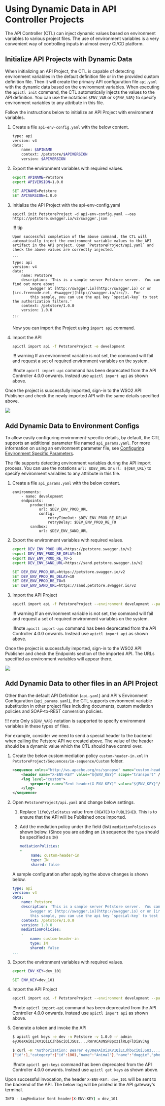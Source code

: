 #  Using Dynamic Data in API Controller Projects

The API Controller (CTL) can inject dynamic values based on environment variables to various project files. The use of environment variables is a very convenient way of controlling inputs in almost every CI/CD platform.

## Initialize API Projects with Dynamic Data

When initializing an API Project, the CTL is capable of detecting environment variables in the default definition file or in the provided custom definition file. Then it will create the primary API configuration file `api.yaml` with the dynamic data based on the environment variables. When executing the `apictl init` command, the CTL automatically injects the values to the API definition. You can use the notations `$ENV_VAR` or `${ENV_VAR}` to specify environment variables to any attribute in this file.

Follow the instructions below to initialize an API Project with environment variables.

1.  Create a file `api-env-config.yaml` with the below content.

    ```bash
    type: api
    version: v4
    data:
        name: $APINAME
        context: /petstore/$APIVERSION
        version: $APIVERSION
    ```

2.  Export the environment variables with required values.

    ```bash tab="Linux/Mac"
    export APINAME=Petstore
    export APIVERSION=1.0.0
    ```

    ```bat tab="Windows"
    SET APINAME=Petstore
    SET APIVERSION=1.0.0
    ```

3.  Initialize the API Project with the api-env-config.yaml

    ```
    apictl init PetstoreProject -d api-env-config.yaml --oas https://petstore.swagger.io/v2/swagger.json
    ```

    !!! tip

        Upon successful completion of the above command, the CTL will automatically inject the environment variable values to the API artifact in the API project. Open `PetstoreProject/api.yaml` and check the above values are correctly injected.

        ```
        type: api
        version: v4
        data:
            name: Petstore
            description: 'This is a sample server Petstore server.  You can find out more about
                Swagger at [http://swagger.io](http://swagger.io) or on [irc.freenode.net, #swagger](http://swagger.io/irc/).  For
                this sample, you can use the api key `special-key` to test the authorization filters.'
            context: /petstore/1.0.0
            version: 1.0.0
        ...
        ```

    Now you can import the Project using `import api` command.

4. Import the API

    ```bash
    apictl import api -f PetstoreProject -e development
    ```

    !!! warning
        If an environment variable is not set, the command will fail and request a set of required environment variables on the system.

    !!!note
        `apictl import-api` command has been deprecated from the API Controller 4.0.0 onwards. Instead use `apictl import api` as shown above.

Once the project is successfully imported, sign-in to the WSO2 API Publisher and check the newly imported API with the same details specified above.

[![]({{base_path}}/assets/img/learn/api-controller/advanced-topics/dynamic-data-api-config-api-import.png)]({{base_path}}/assets/img/learn/api-controller/advanced-topics/dynamic-data-api-config-api-import.png) 

## Add Dynamic Data to Environment Configs

To allow easily configuring environment-specific details, by default, the CTL supports an additional parameter file named `api_params.yaml`. For more information on using an environment parameter file, see [Configuring Environment Specific Parameters]({{base_path}}/install-and-setup/setup/api-controller/advanced-topics/configuring-environment-specific-parameters). 

The file supports detecting environment variables during the API import process. You can use the notations `url: $DEV_URL` or `url: ${DEV_URL}` to specify environment variables to any attribute in this file. 

1.  Create a file `api_params.yaml` with the below content.

    ```
    environments:
        - name: development
        endpoints:
            production:
                url: $DEV_ENV_PROD_URL
                config:
                    retryTimeOut: $DEV_ENV_PROD_RE_DELAY
                    retryDelay: $DEV_ENV_PROD_RE_TO
            sandbox:
                url: $DEV_ENV_SAND_URL
    ```

2.  Export the environment variables with required values.

    ```bash tab="Linux/Mac"
    export DEV_ENV_PROD_URL=https://petstore.swagger.io/v2
    export DEV_ENV_PROD_RE_DELAY=10
    export DEV_ENV_PROD_RE_TO=5
    export DEV_ENV_SAND_URL=https://sand.petstore.swagger.io/v2
    ```

    ```bat tab="Windows"
    SET DEV_ENV_PROD_URL=https://petstore.swagger.io/v2
    SET DEV_ENV_PROD_RE_DELAY=10
    SET DEV_ENV_PROD_RE_TO=5
    SET DEV_ENV_SAND_URL=https://sand.petstore.swagger.io/v2
    ```  

3.  Import the API Project

    ```bash
    apictl import api -f PetstoreProject --environment development --params PetstoreProject/api_params.yaml --update
    ```

    !!! warning
        If an environment variable is not set, the command will fail and request a set of required environment variables on the system. 

    !!!note
        `apictl import-api` command has been deprecated from the API Controller 4.0.0 onwards. Instead use `apictl import api` as shown above.

Once the project is successfully imported, sign-in to the WSO2 API Publisher and check the Endpoints section of the imported API. The URLs specified as environment variables will appear there.

[![]({{base_path}}/assets/img/learn/api-controller/advanced-topics/dynamic-data-env-config-api-endpoints.png)]({{base_path}}/assets/img/learn/api-controller/advanced-topics/dynamic-data-env-config-api-endpoints.png) 

## Add Dynamic Data to other files in an API Project

Other than the default API Definition (`api.yaml`) and API's Environment Configuration (`api_params.yaml`), the CTL supports environment variable substitution in other project files including documents, custom mediation policies and SOAP-to-REST conversion policies.

!!! note
    Only `${ENV_VAR}` notation is supported to specify environment variables in these types of files.

For example, consider we need to send a special header to the backend when calling the Petstore API we created above. The value of the header should be a dynamic value which the CTL should have control over.

1. Create the below custom mediation policy `custom-header-in.xml` in `PetstoreProject/Sequences/in-sequence/Custom` folder.

    ```xml
    <sequence xmlns="http://ws.apache.org/ns/synapse" name="custom-header-in">
        <header name="X-ENV-KEY" value="${ENV_KEY}" scope="transport" />
        <log level="custom">
            <property name="Sent header(X-ENV-KEY)" value="${ENV_KEY}"/>
        </log>
    </sequence>
    ```

2. Open `PetstoreProject/api.yaml` and change below settings.

    1. Replace `lifeCycleStatus` value from `CREATED` to `PUBLISHED`. This is to ensure that the API will be Published once imported.
    2. Add the mediation policy under the field (list) `mediationPolicies` as shown below. (Since you are adding an `IN` sequence the `type` should be specified as `IN`)

       ```yaml
       mediationPolicies:
       -
            name: custom-header-in
            type: IN
            shared: false
       ```

    A sample configuration after applying the above changes is shown below.

    ```yaml
    type: api
    version: v4
    data:
        name: Petstore
        description: 'This is a sample server Petstore server.  You can find out more about
            Swagger at [http://swagger.io](http://swagger.io) or on [irc.freenode.net, #swagger](http://swagger.io/irc/).  For
            this sample, you can use the api key `special-key` to test the authorization filters.'
        context: /petstore/1.0.0
        version: 1.0.0
        mediationPolicies:
        -
            name: custom-header-in
            type: IN
            shared: false
    ...
    ```

3. Export the environment variables with required values.

    ```bash tab="Linux/Mac"
    export ENV_KEY=dev_101
    ```

    ```bat tab="Windows"
    SET ENV_KEY=dev_101
    ```

4. Import the API Project

    ```bash
    apictl import api -f PetstoreProject --environment development --params PetstoreProject/api_params.yaml --update
    ```

    !!!note
        `apictl import-api` command has been deprecated from the API Controller 4.0.0 onwards. Instead use `apictl import api` as shown above.
        
5. Generate a token and invoke the API

    ```bash
    $ apictl get keys -e dev -n Petstore -v 1.0.0 -r admin
    eyJ0eXAiOiJKV1QiLCJhbGciOiJSUz....RWrACAUNSFBpxz1lRLqFlDiaVJAg

    $ curl -H "Authorization: Bearer eyJ0eXAiOiJKV1QiLCJhbGciOiJSUz....RWrACAUNSFBpxz1lRLqFlDiaVJAg" https://localhost:8243/petstore/1.0.0/pet/1 -k
    {"id":1,"category":{"id":1001,"name":"Animal"},"name":"doggie","photoUrls":["img/test/dog.jpeg","img/test/dog1.jpeg"],"tags":[{"id":2001,"name":"Pet"},{"id":2002,"name":"Animal"}],"status":"available"}
    ```

    !!!note
        `apictl get-keys` command has been deprecated from the API Controller 4.0.0 onwards. Instead use `apictl get keys` as shown above.

Upon successful invocation, the header `X-ENV-KEY: dev_101` will be sent to the backend of the API. The below log will be printed in the API gateway's terminal.

```bash
INFO - LogMediator Sent header(X-ENV-KEY) = dev_101
```
